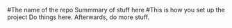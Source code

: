 #The name of the repo
Summmary of stuff here
#This is how you set up the project
Do things here. Afterwards, do more stuff.
